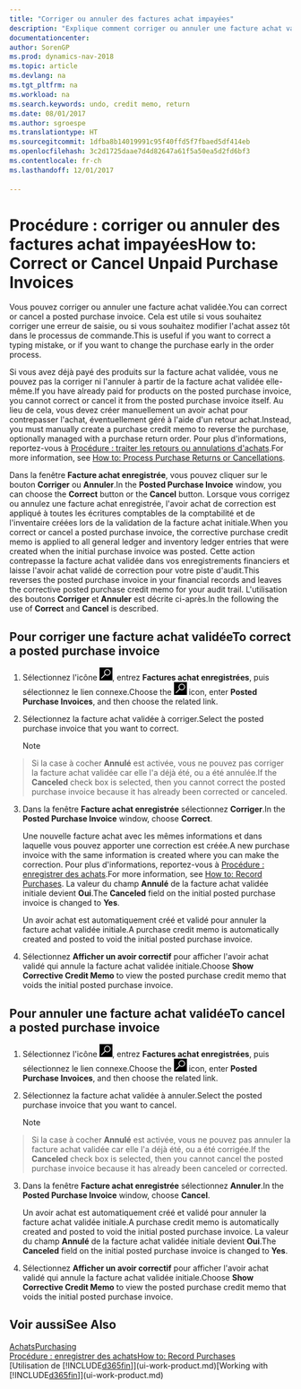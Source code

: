 ```yaml
---
title: "Corriger ou annuler des factures achat impayées"
description: "Explique comment corriger ou annuler une facture achat validée et créer automatiquement un avoir achat."
documentationcenter: 
author: SorenGP
ms.prod: dynamics-nav-2018
ms.topic: article
ms.devlang: na
ms.tgt_pltfrm: na
ms.workload: na
ms.search.keywords: undo, credit memo, return
ms.date: 08/01/2017
ms.author: sgroespe
ms.translationtype: HT
ms.sourcegitcommit: 1dfba8b14019991c95f40ffd5f7fbaed5df414eb
ms.openlocfilehash: 3c2d1725daae7d4d82647a61f5a50ea5d2fd6bf3
ms.contentlocale: fr-ch
ms.lasthandoff: 12/01/2017

---
```

# <a name="how-to-correct-or-cancel-unpaid-purchase-invoices"></a><span data-ttu-id="dce48-103">Procédure : corriger ou annuler des factures achat impayées</span><span class="sxs-lookup"><span data-stu-id="dce48-103">How to: Correct or Cancel Unpaid Purchase Invoices</span></span>
<span data-ttu-id="dce48-104">Vous pouvez corriger ou annuler une facture achat validée.</span><span class="sxs-lookup"><span data-stu-id="dce48-104">You can correct or cancel a posted purchase invoice.</span></span> <span data-ttu-id="dce48-105">Cela est utile si vous souhaitez corriger une erreur de saisie, ou si vous souhaitez modifier l'achat assez tôt dans le processus de commande.</span><span class="sxs-lookup"><span data-stu-id="dce48-105">This is useful if you want to correct a typing mistake, or if you want to change the purchase early in the order process.</span></span>

<span data-ttu-id="dce48-106">Si vous avez déjà payé des produits sur la facture achat validée, vous ne pouvez pas la corriger ni l'annuler à partir de la facture achat validée elle-même.</span><span class="sxs-lookup"><span data-stu-id="dce48-106">If you have already paid for products on the posted purchase invoice, you cannot correct or cancel it from the posted purchase invoice itself.</span></span> <span data-ttu-id="dce48-107">Au lieu de cela, vous devez créer manuellement un avoir achat pour contrepasser l'achat, éventuellement géré à l'aide d'un retour achat.</span><span class="sxs-lookup"><span data-stu-id="dce48-107">Instead, you must manually create a purchase credit memo to reverse the purchase, optionally managed with a purchase return order.</span></span> <span data-ttu-id="dce48-108">Pour plus d'informations, reportez-vous à [Procédure : traiter les retours ou annulations d'achats](purchasing-how-process-purchase-returns-cancellations.md).</span><span class="sxs-lookup"><span data-stu-id="dce48-108">For more information, see [How to: Process Purchase Returns or Cancellations](purchasing-how-process-purchase-returns-cancellations.md).</span></span>

<span data-ttu-id="dce48-109">Dans la fenêtre **Facture achat enregistrée**, vous pouvez cliquer sur le bouton **Corriger** ou **Annuler**.</span><span class="sxs-lookup"><span data-stu-id="dce48-109">In the **Posted Purchase Invoice** window, you can choose the **Correct** button or the **Cancel** button.</span></span> <span data-ttu-id="dce48-110">Lorsque vous corrigez ou annulez une facture achat enregistrée, l'avoir achat de correction est appliqué à toutes les écritures comptables de la comptabilité et de l'inventaire créées lors de la validation de la facture achat initiale.</span><span class="sxs-lookup"><span data-stu-id="dce48-110">When you correct or cancel a posted purchase invoice, the corrective purchase credit memo is applied to all general ledger and inventory ledger entries that were created when the initial purchase invoice was posted.</span></span> <span data-ttu-id="dce48-111">Cette action contrepasse la facture achat validée dans vos enregistrements financiers et laisse l'avoir achat validé de correction pour votre piste d'audit.</span><span class="sxs-lookup"><span data-stu-id="dce48-111">This reverses the posted purchase invoice in your financial records and leaves the corrective posted purchase credit memo for your audit trail.</span></span> <span data-ttu-id="dce48-112">L'utilisation des boutons **Corriger** et **Annuler** est décrite ci-après.</span><span class="sxs-lookup"><span data-stu-id="dce48-112">In the following the use of **Correct** and **Cancel** is described.</span></span>

## <a name="to-correct-a-posted-purchase-invoice"></a><span data-ttu-id="dce48-113">Pour corriger une facture achat validée</span><span class="sxs-lookup"><span data-stu-id="dce48-113">To correct a posted purchase invoice</span></span>
1. <span data-ttu-id="dce48-114">Sélectionnez l'icône ![Page ou état pour la recherche](media/ui-search/search_small.png "Page ou état pour la recherche"), entrez **Factures achat enregistrées**, puis sélectionnez le lien connexe.</span><span class="sxs-lookup"><span data-stu-id="dce48-114">Choose the ![Search for Page or Report](media/ui-search/search_small.png "Search for Page or Report icon") icon, enter **Posted Purchase Invoices**, and then choose the related link.</span></span>  
2. <span data-ttu-id="dce48-115">Sélectionnez la facture achat validée à corriger.</span><span class="sxs-lookup"><span data-stu-id="dce48-115">Select the posted purchase invoice that you want to correct.</span></span>  

    > [!NOTE]  
>   <span data-ttu-id="dce48-116">Si la case à cocher **Annulé** est activée, vous ne pouvez pas corriger la facture achat validée car elle l'a déjà été, ou a été annulée.</span><span class="sxs-lookup"><span data-stu-id="dce48-116">If the **Canceled** check box is selected, then you cannot correct the posted purchase invoice because it has already been corrected or canceled.</span></span>
3. <span data-ttu-id="dce48-117">Dans la fenêtre **Facture achat enregistrée** sélectionnez **Corriger**.</span><span class="sxs-lookup"><span data-stu-id="dce48-117">In the **Posted Purchase Invoice** window, choose **Correct**.</span></span>

    <span data-ttu-id="dce48-118">Une nouvelle facture achat avec les mêmes informations et dans laquelle vous pouvez apporter une correction est créée.</span><span class="sxs-lookup"><span data-stu-id="dce48-118">A new purchase invoice with the same information is created where you can make the correction.</span></span> <span data-ttu-id="dce48-119">Pour plus d'informations, reportez-vous à [Procédure : enregistrer des achats](purchasing-how-record-purchases.md).</span><span class="sxs-lookup"><span data-stu-id="dce48-119">For more information, see [How to: Record Purchases](purchasing-how-record-purchases.md).</span></span> <span data-ttu-id="dce48-120">La valeur du champ **Annulé** de la facture achat validée initiale devient **Oui**.</span><span class="sxs-lookup"><span data-stu-id="dce48-120">The **Canceled** field on the initial posted purchase invoice is changed to **Yes**.</span></span>

    <span data-ttu-id="dce48-121">Un avoir achat est automatiquement créé et validé pour annuler la facture achat validée initiale.</span><span class="sxs-lookup"><span data-stu-id="dce48-121">A purchase credit memo is automatically created and posted to void the initial posted purchase invoice.</span></span>
4. <span data-ttu-id="dce48-122">Sélectionnez **Afficher un avoir correctif** pour afficher l'avoir achat validé qui annule la facture achat validée initiale.</span><span class="sxs-lookup"><span data-stu-id="dce48-122">Choose **Show Corrective Credit Memo** to view the posted purchase credit memo that voids the initial posted purchase invoice.</span></span>

## <a name="to-cancel-a-posted-purchase-invoice"></a><span data-ttu-id="dce48-123">Pour annuler une facture achat validée</span><span class="sxs-lookup"><span data-stu-id="dce48-123">To cancel a posted purchase invoice</span></span>
1. <span data-ttu-id="dce48-124">Sélectionnez l'icône ![Page ou état pour la recherche](media/ui-search/search_small.png "Page ou état pour la recherche"), entrez **Factures achat enregistrées**, puis sélectionnez le lien connexe.</span><span class="sxs-lookup"><span data-stu-id="dce48-124">Choose the ![Search for Page or Report](media/ui-search/search_small.png "Search for Page or Report icon") icon, enter **Posted Purchase Invoices**, and then choose the related link.</span></span>  
2. <span data-ttu-id="dce48-125">Sélectionnez la facture achat validée à annuler.</span><span class="sxs-lookup"><span data-stu-id="dce48-125">Select the posted purchase invoice that you want to cancel.</span></span>

    > [!NOTE]  
>   <span data-ttu-id="dce48-126">Si la case à cocher **Annulé** est activée, vous ne pouvez pas annuler la facture achat validée car elle l'a déjà été, ou a été corrigée.</span><span class="sxs-lookup"><span data-stu-id="dce48-126">If the **Canceled** check box is selected, then you cannot cancel the posted purchase invoice because it has already been canceled or corrected.</span></span>
3. <span data-ttu-id="dce48-127">Dans la fenêtre **Facture achat enregistrée** sélectionnez **Annuler**.</span><span class="sxs-lookup"><span data-stu-id="dce48-127">In the **Posted Purchase Invoice** window, choose **Cancel**.</span></span>

    <span data-ttu-id="dce48-128">Un avoir achat est automatiquement créé et validé pour annuler la facture achat validée initiale.</span><span class="sxs-lookup"><span data-stu-id="dce48-128">A purchase credit memo is automatically created and posted to void the initial posted purchase invoice.</span></span> <span data-ttu-id="dce48-129">La valeur du champ **Annulé** de la facture achat validée initiale devient **Oui**.</span><span class="sxs-lookup"><span data-stu-id="dce48-129">The **Canceled** field on the initial posted purchase invoice is changed to **Yes**.</span></span>
4. <span data-ttu-id="dce48-130">Sélectionnez **Afficher un avoir correctif** pour afficher l'avoir achat validé qui annule la facture achat validée initiale.</span><span class="sxs-lookup"><span data-stu-id="dce48-130">Choose **Show Corrective Credit Memo** to view the posted purchase credit memo that voids the initial posted purchase invoice.</span></span>

## <a name="see-also"></a><span data-ttu-id="dce48-131">Voir aussi</span><span class="sxs-lookup"><span data-stu-id="dce48-131">See Also</span></span>
[<span data-ttu-id="dce48-132">Achats</span><span class="sxs-lookup"><span data-stu-id="dce48-132">Purchasing</span></span>](purchasing-manage-purchasing.md)  
[<span data-ttu-id="dce48-133">Procédure : enregistrer des achats</span><span class="sxs-lookup"><span data-stu-id="dce48-133">How to: Record Purchases</span></span>](purchasing-how-record-purchases.md)  
<span data-ttu-id="dce48-134">[Utilisation de [!INCLUDE[d365fin](includes/d365fin_md.md)]](ui-work-product.md)</span><span class="sxs-lookup"><span data-stu-id="dce48-134">[Working with [!INCLUDE[d365fin](includes/d365fin_md.md)]](ui-work-product.md)</span></span>


